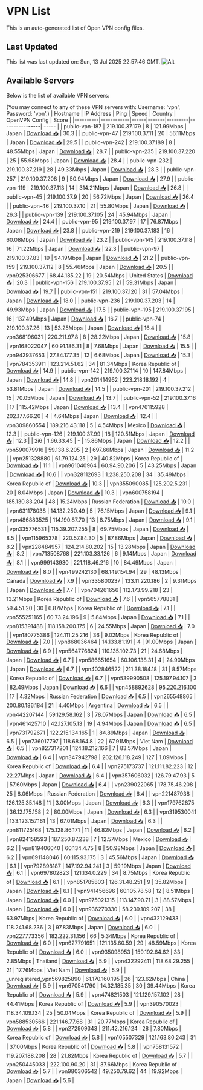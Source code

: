 # VPN List

This is an auto-generated list of Open VPN config files.

## Last Updated

This list was last updated on: Sun, 13 Jul 2025 22:57:46 GMT.
![Alt](https://repobeats.axiom.co/api/embed/186b98318ef1479477931607c1ad7d823f12451f.svg "Repobeats analytics image")

## Available Servers

Below is the list of available VPN servers:

(You may connect to any of these VPN servers with: Username: 'vpn', Password: 'vpn'.)
| Hostname | IP Address | Ping | Speed | Country | OpenVPN Config | Score |
|----------|------------|------|-------|---------|----------------| ----- |
| public-vpn-187 | 219.100.37.179 | 8 | 121.99Mbps | Japan | [Download 📥](./configs/server_0_JP.ovpn) | 30.3 |
| public-vpn-47 | 219.100.37.11 | 20 | 56.11Mbps | Japan | [Download 📥](./configs/server_1_JP.ovpn) | 29.5 |
| public-vpn-242 | 219.100.37.189 | 8 | 48.55Mbps | Japan | [Download 📥](./configs/server_2_JP.ovpn) | 28.7 |
| public-vpn-235 | 219.100.37.220 | 25 | 55.98Mbps | Japan | [Download 📥](./configs/server_3_JP.ovpn) | 28.4 |
| public-vpn-232 | 219.100.37.219 | 28 | 49.33Mbps | Japan | [Download 📥](./configs/server_4_JP.ovpn) | 28.3 |
| public-vpn-257 | 219.100.37.208 | 9 | 50.94Mbps | Japan | [Download 📥](./configs/server_5_JP.ovpn) | 27.9 |
| public-vpn-119 | 219.100.37.113 | 14 | 314.21Mbps | Japan | [Download 📥](./configs/server_6_JP.ovpn) | 26.8 |
| public-vpn-45 | 219.100.37.9 | 20 | 56.72Mbps | Japan | [Download 📥](./configs/server_7_JP.ovpn) | 26.4 |
| public-vpn-46 | 219.100.37.10 | 21 | 55.80Mbps | Japan | [Download 📥](./configs/server_8_JP.ovpn) | 26.3 |
| public-vpn-139 | 219.100.37.105 | 24 | 45.94Mbps | Japan | [Download 📥](./configs/server_9_JP.ovpn) | 24.4 |
| public-vpn-95 | 219.100.37.97 | 17 | 76.87Mbps | Japan | [Download 📥](./configs/server_10_JP.ovpn) | 23.8 |
| public-vpn-219 | 219.100.37.183 | 16 | 60.08Mbps | Japan | [Download 📥](./configs/server_11_JP.ovpn) | 23.2 |
| public-vpn-145 | 219.100.37.118 | 16 | 71.22Mbps | Japan | [Download 📥](./configs/server_12_JP.ovpn) | 22.3 |
| public-vpn-97 | 219.100.37.83 | 19 | 94.19Mbps | Japan | [Download 📥](./configs/server_13_JP.ovpn) | 21.2 |
| public-vpn-159 | 219.100.37.112 | 8 | 55.46Mbps | Japan | [Download 📥](./configs/server_14_JP.ovpn) | 20.5 |
| vpn925306677 | 68.44.185.22 | 19 | 20.54Mbps | United States | [Download 📥](./configs/server_15_US.ovpn) | 20.3 |
| public-vpn-156 | 219.100.37.95 | 21 | 59.31Mbps | Japan | [Download 📥](./configs/server_16_JP.ovpn) | 19.7 |
| public-vpn-151 | 219.100.37.120 | 31 | 57.04Mbps | Japan | [Download 📥](./configs/server_17_JP.ovpn) | 18.0 |
| public-vpn-236 | 219.100.37.203 | 14 | 49.93Mbps | Japan | [Download 📥](./configs/server_18_JP.ovpn) | 17.5 |
| public-vpn-195 | 219.100.37.195 | 16 | 137.49Mbps | Japan | [Download 📥](./configs/server_19_JP.ovpn) | 16.7 |
| public-vpn-74 | 219.100.37.26 | 13 | 53.25Mbps | Japan | [Download 📥](./configs/server_20_JP.ovpn) | 16.4 |
| vpn368196031 | 220.211.97.8 | 8 | 28.22Mbps | Japan | [Download 📥](./configs/server_21_JP.ovpn) | 15.8 |
| vpn168022047 | 60.91.186.31 | 8 | 7.68Mbps | Japan | [Download 📥](./configs/server_22_JP.ovpn) | 15.5 |
| vpn942937653 | 27.84.177.35 | 12 | 6.68Mbps | Japan | [Download 📥](./configs/server_23_JP.ovpn) | 15.3 |
| vpn784353911 | 123.214.51.62 | 34 | 81.34Mbps | Korea Republic of | [Download 📥](./configs/server_24_KR.ovpn) | 14.9 |
| public-vpn-142 | 219.100.37.114 | 10 | 147.84Mbps | Japan | [Download 📥](./configs/server_25_JP.ovpn) | 14.8 |
| vpn201414962 | 223.218.18.192 | 4 | 53.81Mbps | Japan | [Download 📥](./configs/server_26_JP.ovpn) | 14.5 |
| public-vpn-201 | 219.100.37.212 | 15 | 70.05Mbps | Japan | [Download 📥](./configs/server_27_JP.ovpn) | 13.7 |
| public-vpn-52 | 219.100.37.16 | 17 | 115.42Mbps | Japan | [Download 📥](./configs/server_28_JP.ovpn) | 13.4 |
| vpn476115928 | 202.177.66.20 | 4 | 4.64Mbps | Japan | [Download 📥](./configs/server_29_JP.ovpn) | 12.4 |
| vpn309860554 | 189.216.43.118 | 5 | 4.54Mbps | Mexico | [Download 📥](./configs/server_30_MX.ovpn) | 12.3 |
| public-vpn-126 | 219.100.37.99 | 18 | 120.51Mbps | Japan | [Download 📥](./configs/server_31_JP.ovpn) | 12.3 |
| 2i6 | 1.66.33.45 | - | 15.86Mbps | Japan | [Download 📥](./configs/server_32_JP.ovpn) | 12.2 |
| vpn590079916 | 59.138.6.205 | 2 | 697.66Mbps | Japan | [Download 📥](./configs/server_33_JP.ovpn) | 11.2 |
| vpn251328880 | 61.79.124.25 | 29 | 40.82Mbps | Korea Republic of | [Download 📥](./configs/server_34_KR.ovpn) | 11.1 |
| vpn961040964 | 60.94.90.206 | 5 | 43.25Mbps | Japan | [Download 📥](./configs/server_35_JP.ovpn) | 10.6 |
| vpn328112693 | 1.238.250.208 | 34 | 35.49Mbps | Korea Republic of | [Download 📥](./configs/server_36_KR.ovpn) | 10.3 |
| vpn355090085 | 125.202.5.231 | 20 | 8.04Mbps | Japan | [Download 📥](./configs/server_37_JP.ovpn) | 10.3 |
| vpn600758194 | 185.130.83.204 | 48 | 15.24Mbps | Russian Federation | [Download 📥](./configs/server_38_RU.ovpn) | 10.0 |
| vpn631178038 | 14.132.250.49 | 5 | 76.15Mbps | Japan | [Download 📥](./configs/server_39_JP.ovpn) | 9.1 |
| vpn486883525 | 114.190.87.70 | 13 | 8.75Mbps | Japan | [Download 📥](./configs/server_40_JP.ovpn) | 9.1 |
| vpn335776531 | 115.39.207.255 | 8 | 69.75Mbps | Japan | [Download 📥](./configs/server_41_JP.ovpn) | 8.5 |
| vpn115965378 | 220.57.84.30 | 5 | 87.86Mbps | Japan | [Download 📥](./configs/server_42_JP.ovpn) | 8.2 |
| vpn228484957 | 124.214.80.202 | 15 | 13.28Mbps | Japan | [Download 📥](./configs/server_43_JP.ovpn) | 8.2 |
| vpn713508768 | 221.103.33.126 | 6 | 9.14Mbps | Japan | [Download 📥](./configs/server_44_JP.ovpn) | 8.1 |
| vpn999143930 | 221.118.46.216 | 10 | 84.49Mbps | Japan | [Download 📥](./configs/server_45_JP.ovpn) | 8.0 |
| vpn499242130 | 68.149.154.94 | 29 | 48.13Mbps | Canada | [Download 📥](./configs/server_46_CA.ovpn) | 7.9 |
| vpn335800237 | 133.11.220.186 | 2 | 9.31Mbps | Japan | [Download 📥](./configs/server_47_JP.ovpn) | 7.7 |
| vpn704261656 | 112.173.99.218 | 23 | 13.21Mbps | Korea Republic of | [Download 📥](./configs/server_48_KR.ovpn) | 7.6 |
| vpn565778831 | 59.4.51.20 | 30 | 6.87Mbps | Korea Republic of | [Download 📥](./configs/server_49_KR.ovpn) | 7.1 |
| vpn555251165 | 60.73.24.196 | 9 | 5.84Mbps | Japan | [Download 📥](./configs/server_50_JP.ovpn) | 7.1 |
| vpn815391488 | 118.158.200.175 | 6 | 24.55Mbps | Japan | [Download 📥](./configs/server_51_JP.ovpn) | 7.0 |
| vpn180775386 | 124.111.25.216 | 36 | 9.02Mbps | Korea Republic of | [Download 📥](./configs/server_52_KR.ovpn) | 7.0 |
| vpn868036464 | 14.133.81.191 | 4 | 91.00Mbps | Japan | [Download 📥](./configs/server_53_JP.ovpn) | 6.9 |
| vpn564776824 | 110.135.102.73 | 21 | 24.68Mbps | Japan | [Download 📥](./configs/server_54_JP.ovpn) | 6.7 |
| vpn586651654 | 60.106.138.31 | 4 | 24.90Mbps | Japan | [Download 📥](./configs/server_55_JP.ovpn) | 6.7 |
| vpn402846522 | 211.38.184.18 | 31 | 8.57Mbps | Korea Republic of | [Download 📥](./configs/server_56_KR.ovpn) | 6.7 |
| vpn539990508 | 125.197.94.107 | 3 | 82.49Mbps | Japan | [Download 📥](./configs/server_57_JP.ovpn) | 6.6 |
| vpn458892628 | 95.220.216.100 | 17 | 4.32Mbps | Russian Federation | [Download 📥](./configs/server_58_RU.ovpn) | 6.5 |
| vpn265548865 | 200.80.186.184 | 21 | 4.40Mbps | Argentina | [Download 📥](./configs/server_59_AR.ovpn) | 6.5 |
| vpn442207144 | 59.129.58.162 | 3 | 78.07Mbps | Japan | [Download 📥](./configs/server_60_JP.ovpn) | 6.5 |
| vpn461425710 | 42.127.105.13 | 19 | 4.94Mbps | Japan | [Download 📥](./configs/server_61_JP.ovpn) | 6.5 |
| vpn731792671 | 122.215.134.165 | 1 | 84.89Mbps | Japan | [Download 📥](./configs/server_62_JP.ovpn) | 6.5 |
| vpn736017797 | 118.68.164.8 | 22 | 67.91Mbps | Viet Nam | [Download 📥](./configs/server_63_VN.ovpn) | 6.5 |
| vpn827317201 | 124.18.212.166 | 7 | 83.57Mbps | Japan | [Download 📥](./configs/server_64_JP.ovpn) | 6.4 |
| vpn347942798 | 202.126.118.249 | 127 | 1.09Mbps | Korea Republic of | [Download 📥](./configs/server_65_KR.ovpn) | 6.4 |
| vpn275173737 | 121.111.82.223 | 12 | 22.27Mbps | Japan | [Download 📥](./configs/server_66_JP.ovpn) | 6.4 |
| vpn357606032 | 126.79.47.93 | 5 | 57.60Mbps | Japan | [Download 📥](./configs/server_67_JP.ovpn) | 6.4 |
| vpn239022065 | 178.75.46.208 | 25 | 8.06Mbps | Russian Federation | [Download 📥](./configs/server_68_RU.ovpn) | 6.4 |
| vpn221487938 | 126.125.35.148 | 11 | 3.00Mbps | Japan | [Download 📥](./configs/server_69_JP.ovpn) | 6.3 |
| vpn179762875 | 36.12.175.158 | 2 | 80.00Mbps | Japan | [Download 📥](./configs/server_70_JP.ovpn) | 6.3 |
| vpn319530041 | 133.123.157.161 | 13 | 67.01Mbps | Japan | [Download 📥](./configs/server_71_JP.ovpn) | 6.3 |
| vpn811725168 | 175.128.86.171 | 11 | 46.82Mbps | Japan | [Download 📥](./configs/server_72_JP.ovpn) | 6.2 |
| vpn824158593 | 187.250.87.238 | 7 | 12.57Mbps | Mexico | [Download 📥](./configs/server_73_MX.ovpn) | 6.2 |
| vpn819406040 | 60.134.4.75 | 8 | 50.98Mbps | Japan | [Download 📥](./configs/server_74_JP.ovpn) | 6.2 |
| vpn691148046 | 60.115.93.175 | 3 | 45.56Mbps | Japan | [Download 📥](./configs/server_75_JP.ovpn) | 6.1 |
| vpn792898187 | 147.192.94.241 | 3 | 59.19Mbps | Japan | [Download 📥](./configs/server_76_JP.ovpn) | 6.1 |
| vpn697802823 | 121.134.0.229 | 34 | 8.75Mbps | Korea Republic of | [Download 📥](./configs/server_77_KR.ovpn) | 6.1 |
| vpn851785803 | 126.31.48.251 | 9 | 35.82Mbps | Japan | [Download 📥](./configs/server_78_JP.ovpn) | 6.1 |
| vpn941456696 | 60.105.78.58 | 12 | 8.51Mbps | Japan | [Download 📥](./configs/server_79_JP.ovpn) | 6.0 |
| vpn975021315 | 113.147.90.71 | 3 | 88.57Mbps | Japan | [Download 📥](./configs/server_80_JP.ovpn) | 6.0 |
| vpn936270330 | 58.239.109.207 | 38 | 63.97Mbps | Korea Republic of | [Download 📥](./configs/server_81_KR.ovpn) | 6.0 |
| vpn432129433 | 118.241.68.236 | 3 | 97.83Mbps | Japan | [Download 📥](./configs/server_82_JP.ovpn) | 6.0 |
| vpn227773356 | 182.222.31.156 | 66 | 5.34Mbps | Korea Republic of | [Download 📥](./configs/server_83_KR.ovpn) | 6.0 |
| vpn627791651 | 121.135.60.59 | 29 | 48.59Mbps | Korea Republic of | [Download 📥](./configs/server_84_KR.ovpn) | 6.0 |
| vpn935098953 | 159.192.64.62 | 33 | 2.85Mbps | Thailand | [Download 📥](./configs/server_85_TH.ovpn) | 5.9 |
| vpn432292411 | 118.68.29.255 | 21 | 17.76Mbps | Viet Nam | [Download 📥](./configs/server_86_VN.ovpn) | 5.9 |
| _unregistered_vpn569825890 | 61.170.160.195 | 26 | 123.62Mbps | China | [Download 📥](./configs/server_87_CN.ovpn) | 5.9 |
| vpn670541790 | 14.32.185.35 | 30 | 39.44Mbps | Korea Republic of | [Download 📥](./configs/server_88_KR.ovpn) | 5.9 |
| vpn474821503 | 121.129.157.102 | 28 | 44.41Mbps | Korea Republic of | [Download 📥](./configs/server_89_KR.ovpn) | 5.9 |
| vpn390570023 | 118.34.109.134 | 25 | 50.04Mbps | Korea Republic of | [Download 📥](./configs/server_90_KR.ovpn) | 5.9 |
| vpn588530566 | 221.146.77.68 | 31 | 20.77Mbps | Korea Republic of | [Download 📥](./configs/server_91_KR.ovpn) | 5.8 |
| vpn272909343 | 211.42.216.124 | 28 | 7.80Mbps | Korea Republic of | [Download 📥](./configs/server_92_KR.ovpn) | 5.8 |
| vpn105507329 | 121.163.80.243 | 31 | 37.00Mbps | Korea Republic of | [Download 📥](./configs/server_93_KR.ovpn) | 5.8 |
| vpn758131572 | 119.207.188.208 | 28 | 21.82Mbps | Korea Republic of | [Download 📥](./configs/server_94_KR.ovpn) | 5.7 |
| vpn250445033 | 222.100.90.20 | 31 | 37.66Mbps | Korea Republic of | [Download 📥](./configs/server_95_KR.ovpn) | 5.7 |
| vpn980306542 | 49.250.79.62 | 44 | 19.92Mbps | Japan | [Download 📥](./configs/server_96_JP.ovpn) | 5.6 |
